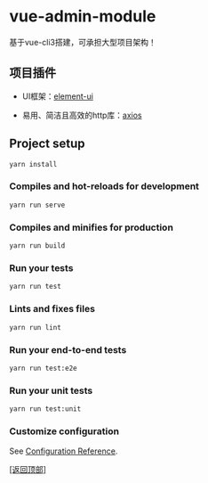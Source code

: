 <!--
 * @Description: 
 * @Author: HJA
 * @Date: 2019-08-16 17:48:21
 * @LastEditors: HJA
 * @LastEditTime: 2019-08-16 18:05:41
 -->
# vue-admin-module <a id="app-top"></a>

基于vue-cli3搭建，可承担大型项目架构！

## 项目插件

- UI框架：[element-ui](https://element.eleme.io/)

- 易用、简洁且高效的http库：[axios](http://www.axios-js.com/)

## Project setup
```
yarn install
```

### Compiles and hot-reloads for development
```
yarn run serve
```

### Compiles and minifies for production
```
yarn run build
```

### Run your tests
```
yarn run test
```

### Lints and fixes files
```
yarn run lint
```

### Run your end-to-end tests
```
yarn run test:e2e
```

### Run your unit tests
```
yarn run test:unit
```

### Customize configuration
See [Configuration Reference](https://cli.vuejs.org/config/).

[[返回顶部]](#app-top)
